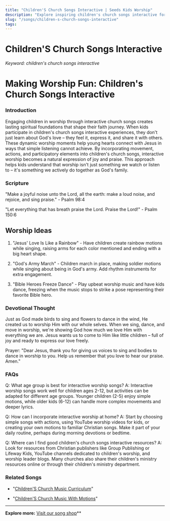 ```yaml
---
title: "Children'S Church Songs Interactive | Seeds Kids Worship"
description: "Explore inspiring children's church songs interactive for children's worship and faith development. Biblical music resources for families and ministry."
slug: "/songs/children-s-church-songs-interactive"
tags:
---
```


# Children'S Church Songs Interactive

_Keyword: children's church songs interactive_

# Making Worship Fun: Children's Church Songs Interactive

### Introduction
Engaging children in worship through interactive church songs creates lasting spiritual foundations that shape their faith journey. When kids participate in children's church songs interactive experiences, they don't just learn about God's love – they feel it, express it, and share it with others. These dynamic worship moments help young hearts connect with Jesus in ways that simple listening cannot achieve. By incorporating movement, actions, and participatory elements into children's church songs, interactive worship becomes a natural expression of joy and praise. This approach helps kids understand that worship isn't just something we watch or listen to – it's something we actively do together as God's family.

### Scripture
"Make a joyful noise unto the Lord, all the earth: make a loud noise, and rejoice, and sing praise." - Psalm 98:4

"Let everything that has breath praise the Lord. Praise the Lord!" - Psalm 150:6

## Worship Ideas
1. "Jesus' Love Is Like a Rainbow" - Have children create rainbow motions while singing, raising arms for each color mentioned and ending with a big heart shape.

2. "God's Army March" - Children march in place, making soldier motions while singing about being in God's army. Add rhythm instruments for extra engagement.

3. "Bible Heroes Freeze Dance" - Play upbeat worship music and have kids dance, freezing when the music stops to strike a pose representing their favorite Bible hero.

### Devotional Thought
Just as God made birds to sing and flowers to dance in the wind, He created us to worship Him with our whole selves. When we sing, dance, and move in worship, we're showing God how much we love Him with everything we are. Jesus wants us to come to Him like little children – full of joy and ready to express our love freely.

Prayer: "Dear Jesus, thank you for giving us voices to sing and bodies to dance in worship to you. Help us remember that you love to hear our praise. Amen."

### FAQs
Q: What age group is best for interactive worship songs?
A: Interactive worship songs work well for children ages 2-12, but activities can be adapted for different age groups. Younger children (2-5) enjoy simple motions, while older kids (6-12) can handle more complex movements and deeper lyrics.

Q: How can I incorporate interactive worship at home?
A: Start by choosing simple songs with actions, using YouTube worship videos for kids, or creating your own motions to familiar Christian songs. Make it part of your daily routine, perhaps during morning devotions or bedtime.

Q: Where can I find good children's church songs interactive resources?
A: Look for resources from Christian publishers like Group Publishing or Lifeway Kids, YouTube channels dedicated to children's worship, and worship leader blogs. Many churches also share their children's ministry resources online or through their children's ministry department.

### Related Songs

- "[Children'S Church Music Curriculum](/songs/children-s-church-music-curriculum/)"

- "[Children'S Church Music With Motions](/songs/children-s-church-music-with-motions/)"

---

**Explore more:** [Visit our song shop](https://seedskidsworship.com/shop)**

<!-- Schema Markup -->
<script type="application/ld+json">
{
  "@context": "https://schema.org",
  "@type": "MusicRecording",
  "name": "Children'S Church Songs Interactive",
  "byArtist": {
    "@type": "MusicGroup",
    "name": "Seeds Kids Worship"
  },
  "isFamilyFriendly": true,
  "url": "https://seedskidsworship.com/songs/children-s-church-songs-interactive/"
}
</script>